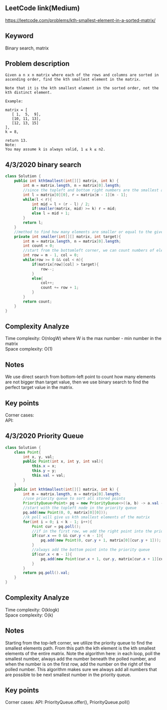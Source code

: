 ## LeetCode link(Medium)
https://leetcode.com/problems/kth-smallest-element-in-a-sorted-matrix/

## Keyword
Binary search, matrix

## Problem description
```
Given a n x n matrix where each of the rows and columns are sorted in ascending order, find the kth smallest element in the matrix.

Note that it is the kth smallest element in the sorted order, not the kth distinct element.

Example:

matrix = [
   [ 1,  5,  9],
   [10, 11, 13],
   [12, 13, 15]
],
k = 8,

return 13.
Note:
You may assume k is always valid, 1 ≤ k ≤ n2.
```
## 4/3/2020 binary search

```java
class Solution {
    public int kthSmallest(int[][] matrix, int k) {
        int m = matrix.length, n = matrix[0].length;
        //since the topleft and bottom right numbers are the smallest and biggest numbers in the matrix, we can do a binary search in this range
        int l = matrix[0][0], r = matrix[m - 1][n - 1];
        while(l < r){
            int mid = l + (r - l) / 2;
            if(smaller(matrix, mid) >= k) r = mid;
            else l = mid + 1;
        }
        return l;
    }
    //method to find how many elements are smaller or equal to the given number
    private int smaller(int[][] matrix, int target){
        int m = matrix.length, n = matrix[0].length;
        int count = 0;
        //start from the bottomleft corner, we can count numbers of elements smaller or equal to the target at each colum
        int row = m - 1, col = 0;
        while(row >= 0 && col < n){
            if(matrix[row][col] > target){
                row--;
            }
            else{
                col++;
                count += row + 1;
            }
        }
        return count;
    }
}
```

## Complexity Analyze
Time complexity: O(nlogW) where W is the max number - min number in the matrix\
Space complexity: O(1)

## Notes
We use direct search from bottom-left point to count how many elements are not bigger than target value, then we use binary search to find the perfect target value in the matrix.

## Key points
Corner cases:\
API:

## 4/3/2020 Priority Queue

```java
class Solution {
    class Point{
        int x, y, val;
        public Point(int x, int y, int val){
            this.x = x;
            this.y = y;
            this.val = val;
        }
    }
    public int kthSmallest(int[][] matrix, int k) {
        int m = matrix.length, n = matrix[0].length;
        //use priority queue to sort all stored points
        PriorityQueue<Point> pq = new PriorityQueue<>((a, b) -> a.val - b.val);
        //start with the topleft node in the priority queue
        pq.add(new Point(0, 0, matrix[0][0]));
        //k poll will give us kth smallest elements of the matrix
        for(int i = 0; i < k - 1; i++){
            Point cur = pq.poll();
            //if in the first row, we add the right point into the priority queue
            if(cur.x == 0 && cur.y < n - 1){
                pq.add(new Point(0, cur.y + 1, matrix[0][cur.y + 1]));
            }
            //always add the bottom point into the priority queue
            if(cur.x < m - 1){
                pq.add(new Point(cur.x + 1, cur.y, matrix[cur.x + 1][cur.y]));
            }
        }
        return pq.poll().val;
    }
}
```

## Complexity Analyze
Time complexity: O(klogk)\
Space complexity: O(k)

## Notes
Starting from the top-left corner, we utilize the priority queue to find the smallest elements path. From this path the kth element is the kth smallest elements of the entire matrix. Note the algorithm here: in each loop, poll the smallest number, always add the number beneath the polled number, and when the number is on the first row, add the number on the right of the polled number. This algorithm makes sure we always add all numbers that are possible to be next smallest number in the priority queue.

## Key points
Corner cases: 
API: PriorityQueue.offer(), PriorityQueue.poll()